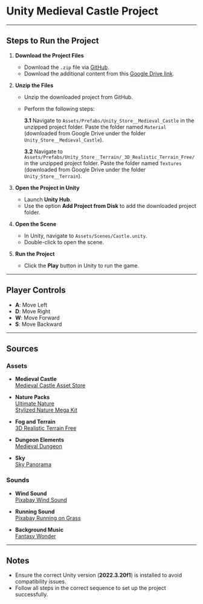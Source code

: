 # Unity Medieval Castle Project


---

## Steps to Run the Project

1. **Download the Project Files**
   - Download the `.zip` file via [GitHub](#).
   - Download the additional content from this [Google Drive link](https://drive.google.com/drive/folders/1jmZb0ZGZJF93OZ01oq7HcSfWZNkKScFs?usp=share_link).

2. **Unzip the Files**
   - Unzip the downloaded project from GitHub.
   - Perform the following steps:

     **3.1** Navigate to `Assets/Prefabs/Unity_Store__Medieval_Castle` in the unzipped project folder. Paste the folder named `Material` (downloaded from Google Drive under the folder `Unity_Store__Medieval_Castle`).

     **3.2** Navigate to `Assets/Prefabs/Unity_Store__Terrain/_3D_Realistic_Terrain_Free/` in the unzipped project folder. Paste the folder named `Textures` (downloaded from Google Drive under the folder `Unity_Store__Terrain`).

3. **Open the Project in Unity**
   - Launch **Unity Hub**.
   - Use the option **Add Project from Disk** to add the downloaded project folder.

4. **Open the Scene**
   - In Unity, navigate to `Assets/Scenes/Castle.unity`.
   - Double-click to open the scene.

5. **Run the Project**
   - Click the **Play** button in Unity to run the game.

---

## Player Controls

- **A**: Move Left  
- **D**: Move Right  
- **W**: Move Forward  
- **S**: Move Backward

---

## Sources

### Assets
- **Medieval Castle**  
  [Medieval Castle Asset Store](https://assetstore.unity.com/packages/3d/environments/medieval-castle-227378)

- **Nature Packs**  
  [Ultimate Nature](https://quaternius.com/packs/ultimatenature.html)  
  [Stylized Nature Mega Kit](https://quaternius.com/packs/stylizednaturemegakit.html)

- **Fog and Terrain**  
  [3D Realistic Terrain Free](https://assetstore.unity.com/packages/3d/environments/landscapes/3d-realistic-terrain-free-182593?srsltid=AfmBOorXdL1U0pZacoEdbERvZdMXo6mPSyhL3au1YN2Ic8rPfpYjHlla)

- **Dungeon Elements**  
  [Medieval Dungeon](https://quaternius.com/packs/medievaldungeon.html)

- **Sky**  
  [Sky Panorama](https://www.vecteezy.com/photo/22906384-sky-panorama-panoramic-shot-of-a-beautiful-cloudy-sky)

### Sounds
- **Wind Sound**  
  [Pixabay Wind Sound](https://pixabay.com/sound-effects//?utm_source=link-attribution&utm_medium=referral&utm_campaign=music&utm_content=18030)

- **Running Sound**  
  [Pixabay Running on Grass](https://pixabay.com/sound-effects/running-on-grass-26845/)

- **Background Music**  
  [Fantasy Wonder](https://soundimage.org/fantasywonder/)

---

## Notes
- Ensure the correct Unity version (**2022.3.20f1**) is installed to avoid compatibility issues.
- Follow all steps in the correct sequence to set up the project successfully.

